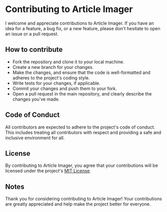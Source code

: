 # Contributing to Article Imager

I welcome and appreciate contributions to Article Imager. If you have an idea for a feature, a bug fix, or a new feature, please don't hesitate to open an issue or a pull request.

## How to contribute

- Fork the repository and clone it to your local machine.
- Create a new branch for your changes.
- Make the changes, and ensure that the code is well-formatted and adheres to the project's coding style.
- Write tests for your changes, if applicable.
- Commit your changes and push them to your fork.
- Open a pull request in the main repository, and clearly describe the changes you've made.


## Code of Conduct
All contributors are expected to adhere to the project's code of conduct. This includes treating all contributors with respect and providing a safe and inclusive environment for all.

## License
By contributing to Article Imager, you agree that your contributions will be licensed under the project's [MIT License](https://github.com/AlexLind/Article-Imager/blob/main/MIT-License.md).

## Notes
Thank you for considering contributing to Article Imager! Your contributions are greatly appreciated and help make the project better for everyone.
